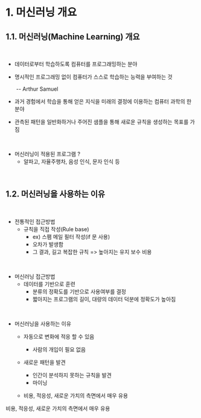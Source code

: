 # 1. 머신러닝 개요

## 1.1. 머신러닝(Machine Learning) 개요

<br/>

- 데이터로부터 학습하도록 컴퓨터를 프로그래밍하는 분야

- 명시적인 프로그래밍 없이 컴퓨터가 스스로 학습하는 능력을 부여하는 것 

  ​	-- Arthur Samuel

- 과거 경험에서 학습을 통해 얻은 지식을 미래의 결정에 이용하는 컴퓨터 과학의 한 분야

- 관측된 패턴을 일반화하거나 주어진 샘플을 통해 새로운 규칙을 생성하는 목표를 가짐



<br/>

- 머신러닝이 적용된 프로그램 ?
  - 알파고, 자율주행차, 음성 인식, 문자 인식 등



<br/>

## 1.2. 머신러닝을 사용하는 이유

<br/>

- 전통적인 접근방법
  - 규칙을 직접 작성(Rule base)
    - ex) 스팸 메일 필터 작성(if 문 사용)
    - 오차가 발생함
    - 그 결과, 길고 복잡한 규칙 => 높아지는 유지 보수 비용

<br/>

- 머신러닝 접근방법
  - 데이터를 기반으로 훈련
    - 분류의 정확도를 기반으로 사용여부를 결정
    - 짧아지는 프로그램의 길이, 대량의 데이터 덕분에 정확도가 높아짐



<br/>

- 머신러닝을 사용하는 이유

  - 자동으로 변화에 적응 할 수 있음
    - 사람의 개입이 필요 없음
  - 새로운 패턴을 발견
    - 인간이 분석하지 못하는 규칙을 발견
    - 마이닝

  - 비용, 적응성, 새로운 가치의 측면에서 매우 유용



비용, 적응성, 새로운 가치의 측면에서 매우 유용
